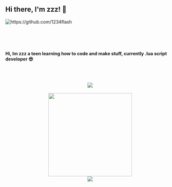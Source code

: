 ## Hi there, I'm zzz! 👋

<img src="https://cdn.discordapp.com/attachments/968173058533761034/977620421648216134/a_e9535a307b78d209562962e84337b98d.gif" alt="https://github.com/1234flash" style="max-width: 100%;"> <br><br>

<br>
<br>
<br>
<b>Hi, Im zzz a teen learning how to code and make stuff, currently .lua script developer 😎</b>
<br>
<br>
<ul>

<p align="center">
  <br><br>
  <img src="https://discord.c99.nl/widget/theme-5/788370390899621970.png">
  <br><br>
  <img src="https://64.media.tumblr.com/9ec7537198ca06a6defd9659c5017a2f/b17ff0c6bb7fc1b6-4f/s1280x1920/8f4b116e79552bb93e8457a2272d5b71371bd2e7.gifv", width="260"/>
  <br>
  <img src="[layout=compact&theme=dark](https://cdn.discordapp.com/attachments/912833988136149023/915772659659309098/Png.png)"<p align="center">
</p>



<!--<a href="link" style="text-align: center">
<!--<img src="https://discord.c99.nl/widget/theme-1/887879437494915072.png" align="center"></a> -->
